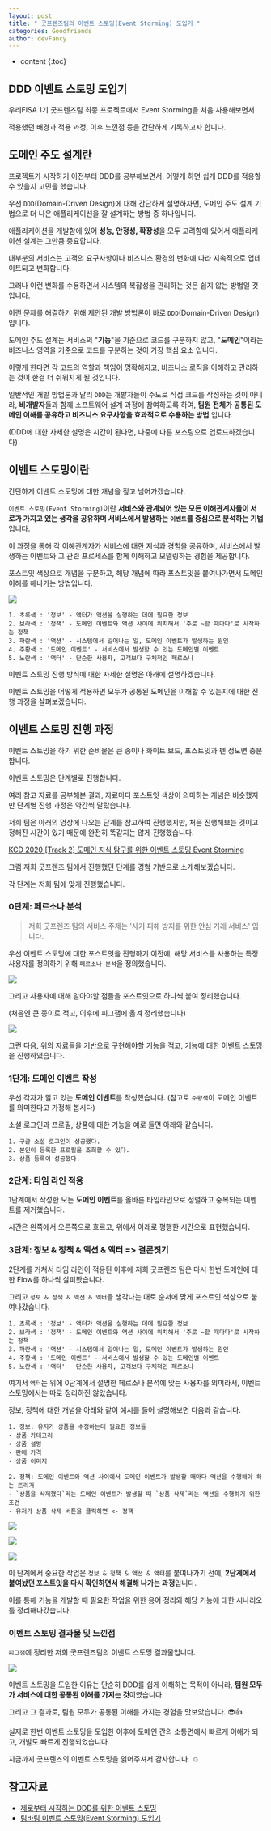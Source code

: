 ```yaml
---
layout: post
title: " 굿프렌즈팀의 이벤트 스토밍(Event Storming) 도입기 "
categories: Goodfriends
author: devFancy
---
```

* content
{:toc}


## DDD 이벤트 스토밍 도입기

우리FISA 1기 굿프렌즈팀 최종 프로젝트에서 Event Storming을 처음 사용해보면서

적용했던 배경과 적용 과정, 이후 느낀점 등을 간단하게 기록하고자 합니다.

## 도메인 주도 설계란

프로젝트가 시작하기 이전부터 DDD를 공부해보면서, 어떻게 하면 쉽게 DDD를 적용할 수 있을지 고민을 했습니다.

우선 `DDD`(Domain-Driven Design)에 대해 간단하게 설명하자면, 도메인 주도 설계 기법으로 더 나은 애플리케이션을 잘 설계하는 방법 중 하나입니다.

애플리케이션을 개발함에 있어 **성능, 안정성, 확장성**을 모두 고려함에 있어서 애플리케이션 설계는 그만큼 중요합니다.

대부분의 서비스는 고객의 요구사항이나 비즈니스 환경의 변화에 따라 지속적으로 업데이트되고 변화합니다.

그러나 이런 변화를 수용하면서 시스템의 복잡성을 관리하는 것은 쉽지 않는 방법일 것입니다.

이런 문제를 해결하기 위해 제안된 개발 방법론이 바로 `DDD`(Domain-Driven Design) 입니다.

도메인 주도 설계는 서비스의 "**기능**"을 기준으로 코드를 구분하지 않고, "**도메인**"이라는 비즈니스 영역을 기준으로 코드를 구분하는 것이 가장 핵심 요소 입니다.

이렇게 한다면 각 코드의 역할과 책임이 명확해지고, 비즈니스 로직을 이해하고 관리하는 것이 한결 더 쉬워지게 될 것입니다.

일반적인 개발 방법론과 달리 `DDD`는 개발자들이 주도로 직접 코드를 작성하는 것이 아니라, **비개발자**들과 함께 소프트웨어 설계 과정에 참여하도록 하여, **팀원 전체가 공통된 도메인 이해를 공유하고 비즈니스 요구사항을 효과적으로 수용하는 방법** 입니다.

(DDD에 대한 자세한 설명은 시간이 된다면, 나중에 다른 포스팅으로 업로드하겠습니다)

## 이벤트 스토밍이란

간단하게 이벤트 스토밍에 대한 개념을 짚고 넘어가겠습니다.

`이벤트 스토밍(Event Storming)`이란 **서비스와 관계되어 있는 모든 이해관계자들이 서로가 가지고 있는 생각을 공유하며 서비스에서 발생하는 `이벤트`를 중심으로 분석하는 기법**입니다.

이 과정을 통해 각 이혜관계자가 서비스에 대한 지식과 경험을 공유하며, 서비스에서 발생하는 이벤트와 그 관련 프로세스를 함께 이해하고 모델링하는 경험을 제공합니다.

포스트잇 색상으로 개념을 구분하고, 해당 개념에 따라 포스트잇을 붙여나가면서 도메인 이해를 해나가는 방법입니다.

![](/assets/img/goodfriends/event-storming-1.png)

```
1. 초록색 : '정보' - 액터가 액션을 실행하는 데에 필요한 정보
2. 보라색 : '정책' - 도메인 이벤트와 액션 사이에 위치해서 '주로 ~할 때마다'로 시작하는 정책
3. 파란색 : '액션' - 시스템에서 일어나는 일, 도메인 이벤트가 발생하는 원인
4. 주황색 : '도메인 이벤트' - 서비스에서 발생할 수 있는 도메인별 이벤트
5. 노란색 : '액터' - 단순한 사용자, 고객보다 구체적인 페르소나
```

이벤트 스토밍 진행 방식에 대한 자세한 설명은 아래에 설명하겠습니다.

이벤트 스토밍을 어떻게 적용하면 모두가 공통된 도메인을 이해할 수 있는지에 대한 진행 과정을 살펴보겠습니다.

## 이벤트 스토밍 진행 과정

이벤트 스토밍을 하기 위한 준비물은 큰 종이나 화이트 보드, 포스트잇과 펜 정도면 충분합니다.

이벤트 스토밍은 단계별로 진행합니다.

여러 참고 자료를 공부해본 결과, 자료마다 포스트잇 색상이 의마하는 개념은 비슷했지만 단계별 진행 과정은 약간씩 달랐습니다.

저희 팀은 아래의 영상에 나오는 단계를 참고하여 진행했지만, 처음 진행해보는 것이고 정해진 시간이 있기 때문에 완전히 똑같지는 않게 진행했습니다.

[KCD 2020 [Track 2] 도메인 지식 탐구를 위한 이벤트 스토밍 Event Storming](https://www.youtube.com/watch?v=hUcpv5fdCIk&ab_channel=OpenUP-%EC%98%A4%ED%94%88%EC%97%85)

그럼 저희 굿프렌즈 팀에서 진행했던 단계를 경험 기반으로 소개해보겠습니다.

각 단계는 저희 팀에 맞게 진행했습니다.

### 0단계: 페르소나 분석

> 저희 굿프렌즈 팀의 서비스 주제는 '사기 피해 방지를 위한 안심 거래 서비스' 입니다.

우선 이벤트 스토밍에 대한 포스트잇을 진행하기 이전에, 해당 서비스를 사용하는 특정 사용자를 정의하기 위해 `페르소나 분석`을 정의했습니다.

![](/assets/img/goodfriends/event-storming-2.png)

그리고 사용자에 대해 알아야할 점들을 포스트잇으로 하나씩 붙여 정리했습니다.

(처음엔 큰 종이로 적고, 이후에 피그잼에 옮겨 정리했습니다)

![](/assets/img/goodfriends/event-stroming-3.png)

그런 다음, 위의 자료들을 기반으로 구현해야할 기능을 적고, 기능에 대한 이벤트 스토밍을 진행하였습니다.

### 1단계: 도메인 이벤트 작성

우선 각자가 알고 있는 **도메인 이벤트**를 작성했습니다. (참고로 `주황색`이 도메인 이벤트를 의미한다고 가정해 봅시다)

소셜 로그인과 프로필, 상품에 대한 기능을 예로 들면 아래와 같습니다.

```
1. 구글 소셜 로그인이 성공했다.
2. 본인이 등록한 프로필을 조회할 수 있다.
3. 상품 등록이 성공했다.
```

### 2단계: 타임 라인 적용

1단계에서 작성한 모든 **도메인 이벤트**를 올바른 타임라인으로 정렬하고 중복되는 이벤트를 제거했습니다.

시간은 왼쪽에서 오른쪽으로 흐르고, 위에서 아래로 평행한 시간으로 표현했습니다.

### 3단계: 정보 & 정책 & 액션 & 액터 => 결론짓기

2단계를 거쳐서 타임 라인이 적용된 이후에 저희 굿프렌즈 팀은 다시 한번 도메인에 대한 Flow를 하나씩 살펴봤습니다.

그리고 `정보 & 정책 & 액션 & 액터`을 생각나는 대로 순서에 맞게 포스트잇 색상으로 붙여나갔습니다.

```
1. 초록색 : '정보' - 액터가 액션을 실행하는 데에 필요한 정보
2. 보라색 : '정책' - 도메인 이벤트와 액션 사이에 위치해서 '주로 ~할 때마다'로 시작하는 정책
3. 파란색 : '액션' - 시스템에서 일어나는 일, 도메인 이벤트가 발생하는 원인
4. 주황색 : '도메인 이벤트' - 서비스에서 발생할 수 있는 도메인별 이벤트
5. 노란색 : '액터' - 단순한 사용자, 고객보다 구체적인 페르소나
```

여기서 `액터`는 위에 0단계에서 설명한 페르소나 분석에 맞는 사용자를 의미라서, 이벤트 스토밍에서는 따로 정리하진 않았습니다.

정보, 정책에 대한 개념을 아래와 같이 예시를 들어 설명해보면 다음과 같습니다.

```
1. 정보: 유저가 상품을 수정하는데 필요한 정보들
- 상품 카테고리
- 상품 설명
- 판매 가격
- 상품 이미지

2. 정책: 도메인 이벤트와 액션 사이에서 도메인 이벤트가 발생할 때마다 액션을 수행해야 하는 트리거
- `상품을 삭제했다`라는 도메인 이벤트가 발생할 때 `상품 삭제`라는 액션을 수행하기 위한 조건
- 유저가 상품 삭제 버튼을 클릭하면 <- 정책
```

![](/assets/img/goodfriends/event-storming-4.png)

![](/assets/img/goodfriends/event-storming-5.png)

![](/assets/img/goodfriends/event-storming-6.png)

이 단계에서 중요한 작업은 `정보 & 정책 & 액션 & 액터`를 붙여나가기 전에, **2단계에서 붙여놨던 포스트잇을 다시 확인하면서 해결해 나가는 과정**입니다.

이를 통해 기능을 개발할 때 필요한 작업을 위한 용어 정리와 해당 기능에 대한 시나리오를 정리해나갔습니다.

### 이벤트 스토밍 결과물 및 느낀점

`피그잼`에 정리한 저희 굿프렌즈팀의 이벤트 스토밍 결과물입니다.

![](/assets/img/goodfriends/event-storming-end.png)

이벤트 스토밍을 도입한 이유는 단순히 DDD를 쉽게 이해하는 목적이 아니라, **팀원 모두가 서비스에 대한 공통된 이해를 가지는 것**이였습니다.

그리고 그 결과로, 팀원 모두가 공통된 이해를 가지는 경험을 맛보았습니다. 😎👍

실제로 한번 이벤트 스토밍을 도입한 이후에 도메인 간의 소통면에서 빠르게 이해가 되고, 개발도 빠르게 진행되었습니다.

지금까지 굿프렌즈의 이벤트 스토밍을 읽어주셔서 감사합니다. ☺️

## 참고자료

- [제로부터 시작하는 DDD를 위한 이벤트 스토밍](https://custom-li.tistory.com/207)
- [팀바팀 이벤트 스토밍(Event Storming) 도입기](https://team-by-team.github.io/event-storming/)
